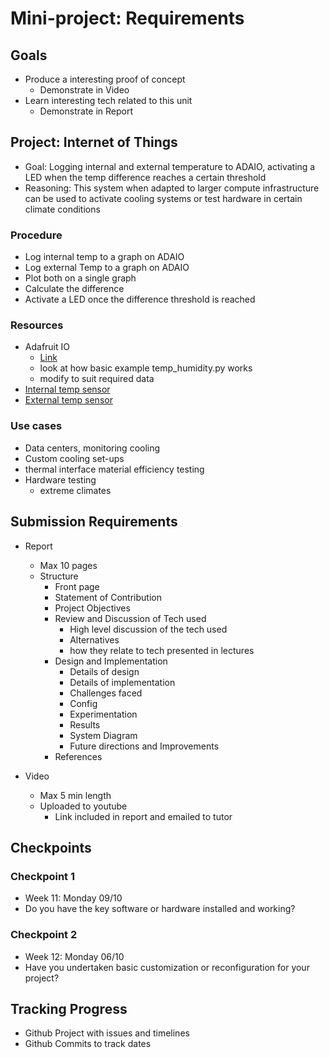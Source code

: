 # Mini-project: Requirements

## Goals
- Produce a interesting proof of concept
    - Demonstrate in Video
- Learn interesting tech related to this unit
    - Demonstrate in Report

## Project: Internet of Things
- Goal: Logging internal and external temperature to ADAIO, activating a LED when the temp difference reaches a certain threshold
- Reasoning: This system when adapted to larger compute infrastructure can be used to activate cooling systems or test hardware in certain climate conditions

### Procedure
- Log internal temp to a graph on ADAIO
- Log external Temp to a graph on ADAIO
- Plot both on a single graph
- Calculate the difference
- Activate a LED once the difference threshold is reached

### Resources
- Adafruit IO
    - [Link](https://learn.adafruit.com/adafruit-io-basics-temperature-and-humidity)
    - look at how basic example temp_humidity.py works
    - modify to suit required data
- [Internal temp sensor](https://projects.raspberrypi.org/en/projects/temperature-log)
- [External temp sensor](https://tutorials-raspberrypi.com/raspberry-pi-measure-humidity-temperature-dht11-dht22/)


### Use cases
- Data centers, monitoring cooling 
- Custom cooling set-ups
- thermal interface material efficiency testing 
- Hardware testing 
    - extreme climates

## Submission Requirements
- Report
    - Max 10 pages
    - Structure
        - Front page
        - Statement of Contribution
        - Project Objectives
        - Review and Discussion of Tech used
            - High level discussion of the tech used
            - Alternatives
            - how they relate to tech presented in lectures
        - Design and Implementation
            - Details of design
            - Details of implementation
            - Challenges faced
            - Config
            - Experimentation
            - Results
            - System Diagram
            - Future directions and Improvements
        - References
    
- Video
    - Max 5 min length
    - Uploaded to youtube
        - Link included in report and emailed to tutor

## Checkpoints

### Checkpoint 1
- Week 11: Monday 09/10
- Do you have the key software or hardware installed and working?

### Checkpoint 2
- Week 12: Monday 06/10
- Have you undertaken basic customization or reconfiguration for your project?

## Tracking Progress
- Github Project with issues and timelines
- Github Commits to track dates